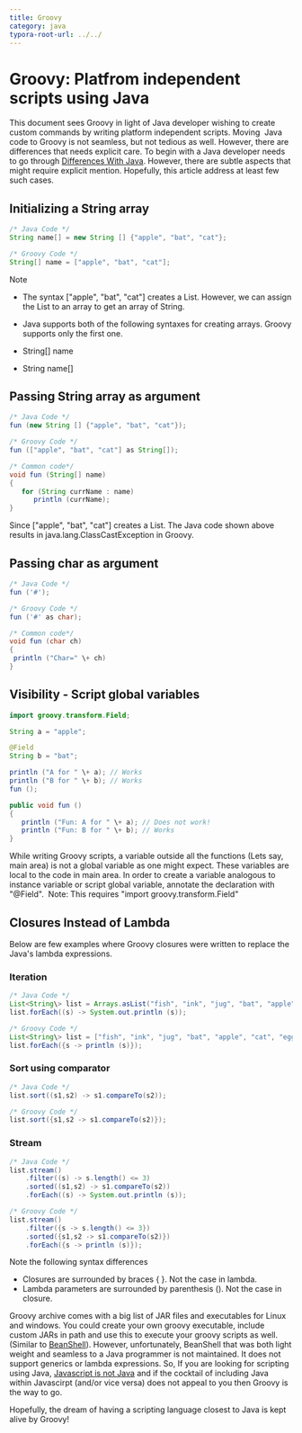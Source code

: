 ```yaml
---
title: Groovy  
category: java
typora-root-url: ../../
---
```



# Groovy: Platfrom independent scripts using Java


This document sees Groovy in light of Java developer wishing to create custom commands by writing platform independent scripts. Moving  Java code to Groovy is not seamless, but not tedious as well. However, there are differences that needs explicit care. To begin with a Java developer needs to go through [Differences With Java](http://www.groovy-lang.org/differences.html). However, there are subtle aspects that might require explicit mention. Hopefully, this article address at least few such cases.  


## Initializing a String array  

```java
/* Java Code */  
String name[] = new String [] {"apple", "bat", "cat"};  

/* Groovy Code */  
String[] name = ["apple", "bat", "cat"];
```
Note  

*   The syntax \["apple", "bat", "cat"\] creates a List. However, we can assign the List to an array to get an array of String.
*   Java supports both of the following syntaxes for creating arrays. Groovy supports only the first one.  


*   String\[\] name  

*   String name\[\]  


## Passing String array as argument

```java
/* Java Code */  
fun (new String [] {"apple", "bat", "cat"});  

/* Groovy Code */  
fun (["apple", "bat", "cat"] as String[]);  

/* Common code*/  
void fun (String[] name)  
{  
   for (String currName : name)  
      println (currName);  
}
```
Since \["apple", "bat", "cat"\] creates a List. The Java code shown above results in java.lang.ClassCastException in Groovy.  

## Passing char as argument  

```java
/* Java Code */  
fun ('#');  

/* Groovy Code */  
fun ('#' as char);  

/* Common code*/  
void fun (char ch)  
{  
 println ("Char=" \+ ch)  
}
```

## Visibility - Script global variables

```java
import groovy.transform.Field;  

String a = "apple";  

@Field  
String b = "bat";  

println ("A for " \+ a); // Works  
println ("B for " \+ b); // Works  
fun ();  

public void fun ()  
{  
   println ("Fun: A for " \+ a); // Does not work!  
   println ("Fun: B for " \+ b); // Works  
}  

```
While writing Groovy scripts, a variable outside all the functions (Lets say, main area) is not a global variable as one might expect. These variables are local to the code in main area. In order to create a variable analogous to instance variable or script global variable, annotate the declaration with "@Field".  Note: This requires "import groovy.transform.Field"  

## Closures Instead of Lambda

Below are few examples where Groovy closures were written to replace the Java's lambda expressions.  

### Iteration  

```java
/* Java Code */  
List<String\> list = Arrays.asList("fish", "ink", "jug", "bat", "apple", "cat", "egg");  
list.forEach((s) -> System.out.println (s));  

/* Groovy Code */  
List<String\> list = ["fish", "ink", "jug", "bat", "apple", "cat", "egg"];  
list.forEach({s -> println (s)});
```

### Sort using comparator  

```java
/* Java Code */  
list.sort((s1,s2) -> s1.compareTo(s2));  

/* Groovy Code */  
list.sort({s1,s2 -> s1.compareTo(s2)});
```

### Stream

```java
/* Java Code */  
list.stream()  
    .filter((s) -> s.length() <= 3)  
    .sorted((s1,s2) -> s1.compareTo(s2))  
    .forEach((s) -> System.out.println (s));  

/* Groovy Code */  
list.stream()  
    .filter({s -> s.length() <= 3})  
    .sorted({s1,s2 -> s1.compareTo(s2)})  
    .forEach({s -> println (s)});  


```
Note the following syntax differences  

*   Closures are surrounded by braces { }. Not the case in lambda.
*   Lambda parameters are surrounded by parenthesis (). Not the case in closure.  


Groovy archive comes with a big list of JAR files and executables for Linux and windows. You could create your own groovy executable, include custom JARs in path and use this to execute your groovy scripts as well. (Similar to [BeanShell](https://blogs.oracle.com/brewing-tests/entry/beanshell_platfrom_independent_scripts_using)). However, unfortunately, BeanShell that was both light weight and seamless to a Java programmer is not maintained. It does not support generics or lambda expressions. So, If you are looking for scripting using Java, [Javascript is not Java](https://www.java.com/en/download/faq/java_javascript.xml) and if the cocktail of including Java within Javascirpt (and/or vice versa) does not appeal to you then Groovy is the way to go.  

Hopefully, the dream of having a scripting language closest to Java is kept alive by Groovy!
